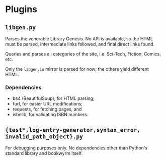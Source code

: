 # Plugins

## `libgen.py`
Parses the venerable Library Genesis.
No API is available, so the HTML must be parsed, intermediate links followed, and final direct links found.

Queries and parses all categories of the site, i.e. Sci-Tech, Fiction, Comics, etc.

Only the `libgen.io` mirror is parsed for now; the others yield different HTML.

### Dependencies
* bs4 (BeautifulSoup), for HTML parsing;
* furl, for easier URL modifications;
* requests, for fetching pages, and
* isbnlib, for validating ISBN numbers.

## `{test*,log-entry-generator,syntax_error, invalid_path_object}.py`
For debugging purposes only. No dependencies other than Python's standard library and bookwyrm itself.
